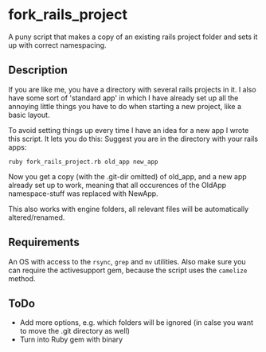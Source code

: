 fork_rails_project
==================

A puny script that makes a copy of an existing rails project folder and sets it up with correct namespacing.


Description
-----------

If you are like me, you have a directory with several rails projects in it.
I also have some sort of 'standard app' in which I have already set up all the annoying little
things you have to do when starting a new project, like a basic layout.

To avoid setting things up every time I have an idea for a new app I wrote this script.
It lets you do this:
Suggest you are in the directory with your rails apps:

`ruby fork_rails_project.rb old_app new_app`

Now you get a copy (with the .git-dir omitted) of old_app, and a new app already set up
to work, meaning that all occurences of the OldApp namespace-stuff was replaced with NewApp.

This also works with engine folders, all relevant files will be automatically altered/renamed.

Requirements
-----------
An OS with access to the `rsync`, `grep` and `mv` utilities. Also make sure you can require the activesupport gem, because the script uses the `camelize` method.

ToDo
------
* Add more options, e.g. which folders will be ignored (in calse you want to move the .git directory as well)
* Turn into Ruby gem with binary
